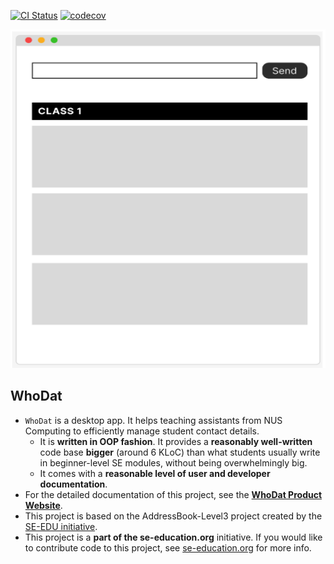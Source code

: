 [![CI Status](https://github.com/se-edu/addressbook-level3/workflows/Java%20CI/badge.svg)](https://github.com/se-edu/addressbook-level3/actions)
[![codecov](https://codecov.io/gh/AY2425S2-CS2103T-T14-3/tp/branch/master/graph/badge.svg?token=LM0HEHO74L)](https://codecov.io/gh/AY2425S2-CS2103T-T14-3/tp)

![Ui](docs/images/Ui.png)
## WhoDat

* `WhoDat` is a desktop app. It helps teaching assistants from NUS Computing to efficiently manage student contact details.
  * It is **written in OOP fashion**. It provides a **reasonably well-written** code base **bigger** (around 6 KLoC) than what students usually write in beginner-level SE modules, without being overwhelmingly big.
  * It comes with a **reasonable level of user and developer documentation**.
* For the detailed documentation of this project, see the **[WhoDat Product Website](https://ay2425s2-cs2103t-t14-3.github.io/tp/)**.
* This project is based on the AddressBook-Level3 project created by the [SE-EDU initiative](https://se-education.org).
* This project is a **part of the se-education.org** initiative. If you would like to contribute code to this project, see [se-education.org](https://se-education.org/#contributing-to-se-edu) for more info.

